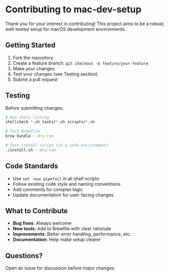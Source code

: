 # Contributing to mac-dev-setup

Thank you for your interest in contributing! This project aims to be a robust, well-tested setup for macOS development environments.

## Getting Started

1. Fork the repository
2. Create a feature branch: `git checkout -b feature/your-feature`
3. Make your changes
4. Test your changes (see Testing section)
5. Submit a pull request

## Testing

Before submitting changes:

```bash
# Run shell linting
shellcheck *.sh tasks/*.sh scripts/*.sh

# Test Brewfile
brew bundle --dry-run

# Test install script (in a safe environment)
./install.sh --dry-run
```

## Code Standards

- Use `set -euo pipefail` in all shell scripts
- Follow existing code style and naming conventions
- Add comments for complex logic
- Update documentation for user-facing changes

## What to Contribute

- **Bug fixes**: Always welcome
- **New tools**: Add to Brewfile with clear rationale
- **Improvements**: Better error handling, performance, etc.
- **Documentation**: Help make setup clearer

## Questions?

Open an issue for discussion before major changes.
